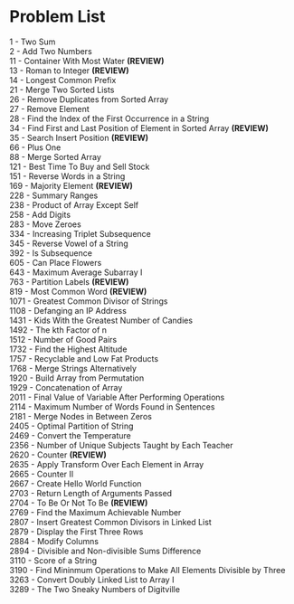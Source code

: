 # Problem List
1 - Two Sum\
2 - Add Two Numbers\
11 - Container With Most Water **(REVIEW)**\
13 - Roman to Integer **(REVIEW)**\
14 - Longest Common Prefix\
21 - Merge Two Sorted Lists\
26 - Remove Duplicates from Sorted Array\
27 - Remove Element\
28 - Find the Index of the First Occurrence in a String\
34 - Find First and Last Position of Element in Sorted Array **(REVIEW)**\
35 - Search Insert Position **(REVIEW)**\
66 - Plus One\
88 - Merge Sorted Array\
121 - Best Time To Buy and Sell Stock\
151 - Reverse Words in a String\
169 - Majority Element **(REVIEW)**\
228 - Summary Ranges\
238 - Product of Array Except Self\
258 - Add Digits\
283 - Move Zeroes\
334 - Increasing Triplet Subsequence\
345 - Reverse Vowel of a String\
392 - Is Subsequence\
605 - Can Place Flowers\
643 - Maximum Average Subarray I\
763 - Partition Labels **(REVIEW)**\
819 - Most Common Word **(REVIEW)**\
1071 - Greatest Common Divisor of Strings\
1108 - Defanging an IP Address\
1431 - Kids With the Greatest Number of Candies\
1492 - The kth Factor of n\
1512 - Number of Good Pairs\
1732 - Find the Highest Altitude\
1757 - Recyclable and Low Fat Products\
1768 - Merge Strings Alternatively\
1920 - Build Array from Permutation\
1929 - Concatenation of Array\
2011 - Final Value of Variable After Performing Operations\
2114 - Maximum Number of Words Found in Sentences\
2181 - Merge Nodes in Between Zeros\
2405 - Optimal Partition of String\
2469 - Convert the Temperature\
2356 - Number of Unique Subjects Taught by Each Teacher\
2620 - Counter **(REVIEW)**\
2635 - Apply Transform Over Each Element in Array\
2665 - Counter II\
2667 - Create Hello World Function\
2703 - Return Length of Arguments Passed\
2704 - To Be Or Not To Be **(REVIEW)**\
2769 - Find the Maximum Achievable Number\
2807 - Insert Greatest Common Divisors in Linked List\
2879 - Display the First Three Rows\
2884 - Modify Columns\
2894 - Divisible and Non-divisible Sums Difference\
3110 - Score of a String\
3190 - Find Mininmum Operations to Make All Elements Divisible by Three\
3263 - Convert Doubly Linked List to Array I\
3289 - The Two Sneaky Numbers of Digitville